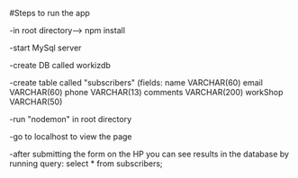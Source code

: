 #Steps to run the app

-in root directory--> npm install

-start MySql server

-create DB called workizdb

-create table called "subscribers"
(fields: name VARCHAR(60) email VARCHAR(60) phone VARCHAR(13) comments VARCHAR(200) workShop VARCHAR(50)

-run "nodemon" in root directory

-go to localhost to view the page

-after submitting the form on the HP you can see results in the database by running query: select * from subscribers;
